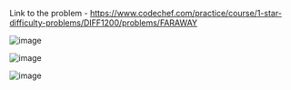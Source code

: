 Link to the problem - https://www.codechef.com/practice/course/1-star-difficulty-problems/DIFF1200/problems/FARAWAY


![image](https://github.com/Haleshot/Competitive-Programming/assets/57552973/7f47249a-d765-47fa-869a-b469fe00dd5a)

![image](https://github.com/Haleshot/Competitive-Programming/assets/57552973/5f4edf6e-0683-4a30-a658-e09ca8daad41)

![image](https://github.com/Haleshot/Competitive-Programming/assets/57552973/07b33dc7-b4ba-41ad-8453-82b7e90ca32c)
